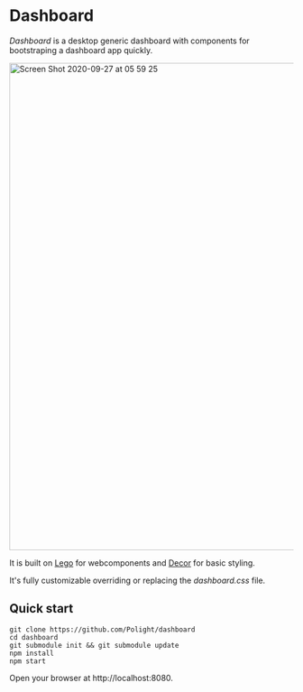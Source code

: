 # Dashboard

_Dashboard_ is a desktop generic dashboard with components for bootstraping a dashboard app quickly.

<img width="864" alt="Screen Shot 2020-09-27 at 05 59 25" src="https://user-images.githubusercontent.com/145172/94355712-a80d6580-0086-11eb-972d-492d2591e63d.png">

It is built on [Lego](https://github.com/Polight/lego) for webcomponents and [Decor](https://github.com/Polight/decor) for basic styling.

It's fully customizable overriding or replacing the _dashboard.css_ file.

## Quick start

```
git clone https://github.com/Polight/dashboard
cd dashboard
git submodule init && git submodule update
npm install
npm start
```

Open your browser at http://localhost:8080.
